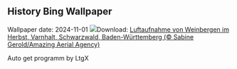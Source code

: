 ## History Bing Wallpaper
Wallpaper date: 2024-11-01
![](https://www.bing.com/th?id=OHR.VineyardsBlackForestFall_DE-DE2832375252_UHD.jpg&w=1000)Download: [Luftaufnahme von Weinbergen im Herbst, Varnhalt, Schwarzwald, Baden-Württemberg (© Sabine Gerold/Amazing Aerial Agency)](https://www.bing.com/th?id=OHR.VineyardsBlackForestFall_DE-DE2832375252_UHD.jpg)

Auto get programm by LtgX

